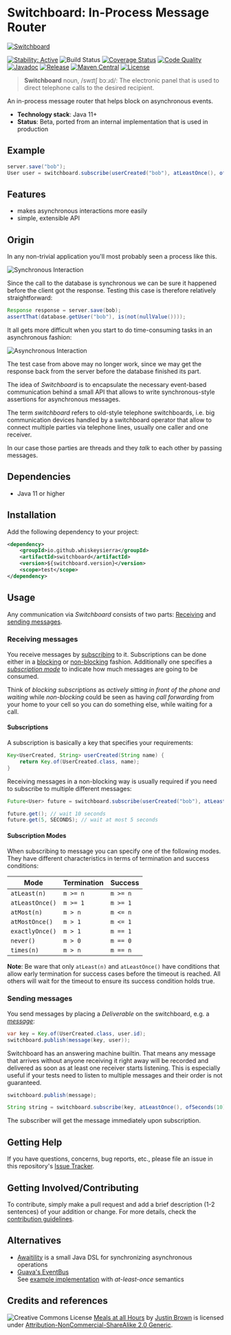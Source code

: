 # Switchboard: In-Process Message Router

[![Switchboard](docs/switchboard.jpg)](https://www.flickr.com/photos/justininsd/7888302222/)

[![Stability: Active](https://masterminds.github.io/stability/active.svg)](https://masterminds.github.io/stability/active.html)
![Build Status](https://github.com/whiskeysierra/switchboard/workflows/build/badge.svg)
[![Coverage Status](https://img.shields.io/coveralls/whiskeysierra/switchboard/master.svg)](https://coveralls.io/r/whiskeysierra/switchboard)
[![Code Quality](https://img.shields.io/codacy/grade/c6117b0da34448b4823c37d53cec9109/master.svg)](https://www.codacy.com/app/whiskeysierra/switchboard)
[![Javadoc](http://javadoc.io/badge/io.github.whiskeysierra/switchboard.svg)](http://www.javadoc.io/doc/io.github.whiskeysierra/switchboard)
[![Release](https://img.shields.io/github/release/whiskeysierra/switchboard.svg)](https://github.com/whiskeysierra/switchboard/releases)
[![Maven Central](https://img.shields.io/maven-central/v/io.github.whiskeysierra/switchboard.svg)](https://maven-badges.herokuapp.com/maven-central/io.github.whiskeysierra/switchboard)
[![License](https://img.shields.io/badge/license-MIT-blue.svg)](https://raw.githubusercontent.com/whiskeysierra/switchboard/master/LICENSE)

> **Switchboard** noun, /swɪtʃ bɔːɹd/: The electronic panel that is used to direct telephone calls to the desired recipient.

An in-process message router that helps block on asynchronous events.
    
- **Technology stack**: Java 11+
- **Status**:  Beta, ported from an internal implementation that is used in production

## Example

```java
server.save("bob");
User user = switchboard.subscribe(userCreated("bob"), atLeastOnce(), ofSeconds(10)).get();
```

## Features

- makes asynchronous interactions more easily
- simple, extensible API
    
## Origin

In any non-trivial application you'll most probably seen a process like this.

![Synchronous Interaction](http://www.websequencediagrams.com/cgi-bin/cdraw?lz=dGl0bGUgU3luY2hyb25vdXMgSW50ZXJhY3Rpb24KCkNsaWVudC0-U2VydmVyOiBSZXF1ZXN0CgAKBi0-RGF0YWJhc2UAEAoACggAKAxzcG9uc2UALAkATwYADgs&s=napkin)
 
Since the call to the database is synchronous we can be sure it happened before the client got the response. Testing this case is therefore relatively 
straightforward:

```java
Response response = server.save(bob);
assertThat(database.getUser("bob"), is(not(nullValue())));
```

It all gets more difficult when you start to do time-consuming tasks in an asynchronous fashion:
 
![Asynchronous Interaction](http://www.websequencediagrams.com/cgi-bin/cdraw?lz=dGl0bGUgQXN5bmNocm9ub3VzIEludGVyYWN0aW9uCgpDbGllbnQtPlNlcnZlcjogUmVxdWVzdAoACgYtPkRhdGFiYXNlAAgSADQGOiBSZXNwb25zZQoAIwgAQQwAFAc&s=napkin)
 
The test case from above may no longer work, since we may get the response back from the server before the database finished its part.

The idea of *Switchboard* is to encapsulate the necessary event-based communication behind a small API that allows to write synchronous-style assertions for 
asynchronous messages.

The term *switchboard* refers to old-style telephone switchboards, i.e. big communication devices handled by a switchboard operator that allow to connect
multiple parties via telephone lines, usually one caller and one receiver.
 
In our case those parties are threads and they *talk* to each other by passing messages.

## Dependencies

- Java 11 or higher

## Installation

Add the following dependency to your project:

```xml
<dependency>
    <groupId>io.github.whiskeysierra</groupId>
    <artifactId>switchboard</artifactId>
    <version>${switchboard.version}</version>
    <scope>test</scope>
</dependency>
```

## Usage

Any communication via *Switchboard* consists of two parts: [Receiving](#receiving-messages) and [sending messages](#sending-messages).

### Receiving messages

You receive messages by [subscribing](#subscriptions) to it. Subscriptions can be done either in a [blocking](#blocking) or [non-blocking](#non-blocking) 
fashion. Additionally one specifies a [*subscription mode*](#subscription-modes) to indicate how much messages are going to be consumed.

Think of *blocking subscriptions* as *actively sitting in front of the phone and waiting* while *non-blocking* could be seen as having *call forwarding* from
your home to your cell so you can do something else, while waiting for a call.

#### Subscriptions

A subscription is basically a key that specifies your requirements:

```java
Key<UserCreated, String> userCreated(String name) {
    return Key.of(UserCreated.class, name);
}
```
Receiving messages in a non-blocking way is usually required if you need to subscribe to multiple different messages:

```java
Future<User> future = switchboard.subscribe(userCreated("bob"), atLeastOnce(), ofSeconds(10));

future.get(); // wait 10 seconds
future.get(5, SECONDS); // wait at most 5 seconds
```

#### Subscription Modes

When subscribing to message you can specify one of the following modes. They have different characteristics in terms of
termination and success conditions:

| Mode            | Termination | Success  | 
|-----------------|-------------|----------|
| `atLeast(n)`    | `m >= n`    | `m >= n` |
| `atLeastOnce()` | `m >= 1`    | `m >= 1` |
| `atMost(n)`     | `m > n`     | `m <= n` |
| `atMostOnce()`  | `m > 1`     | `m <= 1` |
| `exactlyOnce()` | `m > 1`     | `m == 1` |
| `never()`       | `m > 0`     | `m == 0` |
| `times(n)`      | `m > n`     | `m == n` |

**Note**: Be ware that only `atLeast(n)` and `atLeastOnce()` have conditions that allow early termination for success cases before the timeout is reached. All others will wait for the timeout to ensure its success condition holds true. 

### Sending messages

You send messages by placing a *Deliverable* on the switchboard, e.g. a [*message*](#message):

```java
var key = Key.of(UserCreated.class, user.id);
switchboard.publish(message(key, user));
```

Switchboard has an answering machine builtin. That means any message that arrives without anyone receiving it right away will be recorded and delivered as soon as at least one receiver starts listening. This is especially useful if your tests need to listen to multiple messages and their order is not guaranteed.

```java
switchboard.publish(message);

String string = switchboard.subscribe(key, atLeastOnce(), ofSeconds(10));
```

The subscriber will get the message immediately upon subscription.

## Getting Help

If you have questions, concerns, bug reports, etc., please file an issue in this repository's [Issue Tracker](../../issues).

## Getting Involved/Contributing

To contribute, simply make a pull request and add a brief description (1-2 sentences) of your addition or change. For
more details, check the [contribution guidelines](.github/CONTRIBUTING.md).

## Alternatives

- [Awaitility](https://github.com/awaitility/awaitility) is a small Java DSL for synchronizing asynchronous operations
- [Guava's EventBus](https://github.com/google/guava/wiki/EventBusExplained)  
   See [example implementation](src/test/java/switchboard/eventbus) with *at-least-once* semantics

## Credits and references

![Creative Commons License](http://i.creativecommons.org/l/by-nc-sa/2.0/80x15.png)
[Meals at all Hours](https://www.flickr.com/photos/justininsd/7888302222/) by 
[Justin Brown](https://www.flickr.com/photos/justininsd/) is licensed under
[Attribution-NonCommercial-ShareAlike 2.0 Generic](https://creativecommons.org/licenses/by-nc-sa/2.0/).

